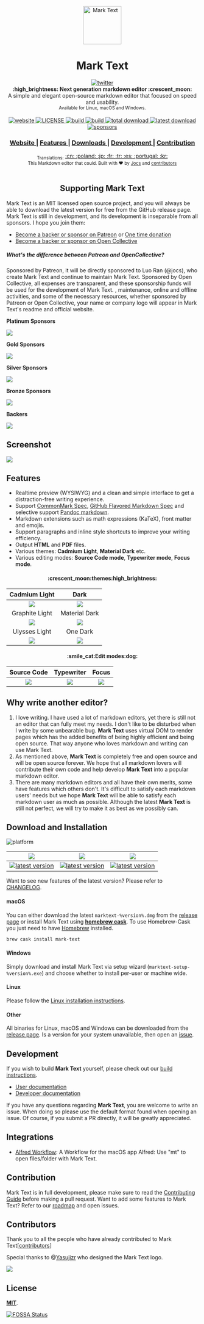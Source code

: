 <p align="center"><img src="static/logo-small.png" alt="Mark Text" width="100" height="100"></p>

<h1 align="center">Mark Text</h1>

<div align="center">
  <a href="https://twitter.com/intent/tweet?via=marktextme&url=https://github.com/marktext/marktext/&text=What%20do%20you%20want%20to%20say%20to%20app?&hashtags=happyMarkText">
    <img src="https://img.shields.io/twitter/url/https/github.com/marktext/marktext.svg?style=for-the-badge" alt="twitter">
  </a>
</div>
<div align="center">
  <strong>:high_brightness: Next generation markdown editor :crescent_moon:</strong><br>
  A simple and elegant open-source markdown editor that focused on speed and usability.<br>
  <sub>Available for Linux, macOS and Windows.</sub>
</div>

<br>

<div align="center">
  <!-- Version -->
  <a href="https://marktext.github.io/website">
    <img src="https://badge.fury.io/gh/jocs%2Fmarktext.svg" alt="website">
  </a>
  <!-- License -->
  <a href="LICENSE">
    <img src="https://img.shields.io/github/license/marktext/marktext.svg" alt="LICENSE">
  </a>
  <!-- Build Status -->
  <a href="https://travis-ci.org/marktext/marktext/">
    <img src="https://travis-ci.org/marktext/marktext.svg?branch=master" alt="build">
  </a>
  <a href="https://ci.appveyor.com/project/marktext/marktext/branch/master">
    <img src="https://ci.appveyor.com/api/projects/status/l4gxgydj0i95hmxg/branch/master?svg=true" alt="build">
  </a>
  <!-- Downloads total -->
  <a href="https://github.com/marktext/marktext/releases">
    <img src="https://img.shields.io/github/downloads/marktext/marktext/total.svg" alt="total download">
  </a>
  <!-- Downloads latest release -->
  <a href="https://github.com/marktext/marktext/releases/latest">
    <img src="https://img.shields.io/github/downloads/marktext/marktext/v0.15.1/total.svg" alt="latest download">
  </a>
  <!-- sponsors -->
  <a href="https://opencollective.com/marktext">
    <img src="https://opencollective.com/marktext/tiers/silver-sponsors/badge.svg?label=SilverSponsors&color=brightgreen" alt="sponsors">
  </a>
</div>

<div align="center">
  <h3>
    <a href="https://marktext.app">
      Website
    </a>
    <span> | </span>
    <a href="https://github.com/marktext/marktext#features">
      Features
    </a>
    <span> | </span>
    <a href="https://github.com/marktext/marktext#download-and-installation">
      Downloads
    </a>
    <span> | </span>
    <a href="https://github.com/marktext/marktext#development">
      Development
    </a>
    <span> | </span>
    <a href="https://github.com/marktext/marktext#contribution">
      Contribution
    </a>
  </h3>
</div>

<div align="center">
  <sub>Translations:</sub>
  <a href="docs/i18n/zh_cn.md#readme">
    <span>:cn:</span>
  </a>
  <a href="docs/i18n/pl.md#readme">
    <span>:poland:</span>
  </a>
  <a href="docs/i18n/ja.md#readme">
    <span>:jp:</span>
  </a>
  <a href="docs/i18n/french.md#readme">
    <span>:fr:</span>
  </a>
  <a href="docs/i18n/tr.md#readme">
    <span>:tr:</span>
  </a>
  <a href="docs/i18n/spanish.md#readme">
    <span>:es:</span>
  </a>
  <a href="docs/i18n/pt.md#readme">
    <span>:portugal:</span>
  </a>
  <a href="docs/i18n/ko.md#readme">
    <span>:kr:</span>
  </a>
</div>

<div align="center">
  <sub>This Markdown editor that could. Built with ❤︎ by
    <a href="https://github.com/Jocs">Jocs</a> and
    <a href="https://github.com/marktext/marktext/graphs/contributors">
      contributors
    </a>
  </sub>
</div>

<br />

<h2 align="center">Supporting Mark Text</h2>

Mark Text is an MIT licensed open source project, and you will always be able to download the latest version for free from the GitHub release page. Mark Text is still in development, and its development is inseparable from all sponsors. I hope you join them:

- [Become a backer or sponsor on Patreon](https://www.patreon.com/ranluo) or [One time donation](https://github.com/Jocs/sponsor.me)
- [Become a backer or sponsor on Open Collective](https://opencollective.com/marktext)

##### What's the difference between Patreon and OpenCollective?

Sponsored by Patreon, it will be directly sponsored to Luo Ran (@jocs), who create Mark Text and continue to maintain Mark Text. Sponsored by Open Collective, all expenses are transparent, and these sponsorship funds will be used for the development of Mark Text. , maintenance, online and offline activities, and some of the necessary resources, whether sponsored by Patreon or Open Collective, your name or company logo will appear in Mark Text's readme and official website.

**Platinum Sponsors**

<a href="https://opencollective.com/marktext#sponsors">
 <img src="https://opencollective.com/marktext/tiers/platinum-sponsors.svg?avatarHeight=36&width=600">
</a>

**Gold Sponsors**

<a href="https://opencollective.com/marktext#sponsors">
  <img src="https://opencollective.com/marktext/tiers/gold-sponsors.svg?avatarHeight=36&width=600">
</a>

**Silver Sponsors**

<a href="https://opencollective.com/marktext#sponsors">
  <img src="https://opencollective.com/marktext/tiers/silver-sponsors.svg?avatarHeight=36&width=600">
</a>

**Bronze Sponsors**

<a href="https://opencollective.com/marktext#sponsors">
  <img src="https://opencollective.com/marktext/tiers/bronze-sponsors.svg?avatarHeight=36&width=600">
</a>

**Backers**

<a href="https://opencollective.com/marktext#backers">
  <img src="https://opencollective.com/marktext/tiers/backer.svg?avatarHeight=36&width=600">
</a>

## Screenshot

![](docs/marktext.png?raw=true)

## Features

- Realtime preview (WYSIWYG) and a clean and simple interface to get a distraction-free writing experience.
- Support [CommonMark Spec](https://spec.commonmark.org/0.29/), [GitHub Flavored Markdown Spec](https://github.github.com/gfm/) and selective support [Pandoc markdown](https://pandoc.org/MANUAL.html#pandocs-markdown).
- Markdown extensions such as math expressions (KaTeX), front matter and emojis.
- Support paragraphs and inline style shortcuts to improve your writing efficiency.
- Output **HTML** and **PDF** files.
- Various themes: **Cadmium Light**, **Material Dark** etc.
- Various editing modes: **Source Code mode**, **Typewriter mode**, **Focus mode**.

<h4 align="center">:crescent_moon:themes:high_brightness:</h4>

| Cadmium Light                                     | Dark                                            |
|:-------------------------------------------------:|:-----------------------------------------------:|
| ![](docs/themeImages/cadmium-light.png?raw=true)  | ![](docs/themeImages/dark.png?raw=true)         |
| Graphite Light                                    | Material Dark                                   |
| ![](docs/themeImages/graphite-light.png?raw=true) | ![](docs/themeImages/materal-dark.png?raw=true) |
| Ulysses Light                                     | One Dark                                        |
| ![](docs/themeImages/ulysses-light.png?raw=true)  | ![](docs/themeImages/one-dark.png?raw=true)     |

<h4 align="center">:smile_cat:Edit modes:dog:</h4>

| Source Code          | Typewriter               | Focus               |
|:--------------------:|:------------------------:|:-------------------:|
| ![](docs/source.gif) | ![](docs/typewriter.gif) | ![](docs/focus.gif) |

## Why write another editor?

1. I love writing. I have used a lot of markdown editors, yet there is still not an editor that can fully meet my needs. I don't like to be disturbed when I write by some unbearable bug. **Mark Text** uses virtual DOM to render pages which has the added benefits of being highly efficient and being open source. That way anyone who loves markdown and writing can use Mark Text.
2. As mentioned above, **Mark Text** is completely free and open source and will be open source forever. We hope that all markdown lovers will contribute their own code and help develop **Mark Text** into a popular markdown editor.
3. There are many markdown editors and all have their own merits, some have features which others don't. It's difficult to satisfy each markdown users' needs but we hope **Mark Text** will be able to satisfy each markdown user as much as possible. Although the latest **Mark Text** is still not perfect, we will try to make it as best as we possibly can.

## Download and Installation

![platform](https://img.shields.io/static/v1.svg?label=Platform&message=Linux-64%20|%20macOS-64%20|%20Win-32%20|%20Win-64&style=for-the-badge)

| ![](https://raw.githubusercontent.com/wiki/ryanoasis/nerd-fonts/screenshots/v1.0.x/mac-pass-sm.png)                                                                                                  | ![](https://raw.githubusercontent.com/wiki/ryanoasis/nerd-fonts/screenshots/v1.0.x/windows-pass-sm.png)                                                                                                          | ![](https://raw.githubusercontent.com/wiki/ryanoasis/nerd-fonts/screenshots/v1.0.x/linux-pass-sm.png)                                                                                                                        |
|:----------------------------------------------------------------------------------------------------------------------------------------------------------------------------------------------------:|:----------------------------------------------------------------------------------------------------------------------------------------------------------------------------------------------------------------:|:----------------------------------------------------------------------------------------------------------------------------------------------------------------------------------------------------------------------------:|
| [![latest version](https://img.shields.io/github/downloads/marktext/marktext/latest/marktext-0.15.1.dmg.svg)](https://github.com/marktext/marktext/releases/download/v0.15.1/marktext-0.15.1.dmg) | [![latest version](https://img.shields.io/github/downloads/marktext/marktext/latest/marktext-setup-0.15.1.exe.svg)](https://github.com/marktext/marktext/releases/download/v0.15.1/marktext-setup-0.15.1.exe) | [![latest version](https://img.shields.io/github/downloads/marktext/marktext/latest/marktext-0.15.1-x86_64.AppImage.svg)](https://github.com/marktext/marktext/releases/download/v0.15.1/marktext-0.15.1-x86_64.AppImage) |

Want to see new features of the latest version? Please refer to [CHANGELOG](.github/CHANGELOG.md).

#### macOS

You can either download the latest `marktext-%version%.dmg` from the [release page](https://github.com/marktext/marktext/releases/latest) or install Mark Text using [**homebrew cask**](https://github.com/caskroom/homebrew-cask). To use Homebrew-Cask you just need to have [Homebrew](https://brew.sh/) installed.

```bash
brew cask install mark-text
```

#### Windows

Simply download and install Mark Text via setup wizard (`marktext-setup-%version%.exe`) and choose whether to install per-user or machine wide.

#### Linux

Please follow the [Linux installation instructions](docs/LINUX.md).

#### Other

All binaries for Linux, macOS and Windows can be downloaded from the [release page](https://github.com/marktext/marktext/releases/latest). Is a version for your system unavailable, then open an [issue](https://github.com/marktext/marktext/issues).

## Development

If you wish to build **Mark Text** yourself, please check out our [build instructions](docs/dev/BUILD.md).

- [User documentation](docs/README.md)
- [Developer documentation](docs/dev/README.md)

If you have any questions regarding **Mark Text**, you are welcome to write an issue. When doing so please use the default format found when opening an issue. Of course, if you submit a PR directly, it will be greatly appreciated.

## Integrations

- [Alfred Workflow](http://www.packal.org/workflow/mark-text): A Workflow for the macOS app Alfred: Use "mt" to open files/folder with Mark Text.

## Contribution

Mark Text is in full development, please make sure to read the [Contributing Guide](CONTRIBUTING.md) before making a pull request. Want to add some features to Mark Text? Refer to our [roadmap](ROADMAP.md) and open issues.

## Contributors

Thank you to all the people who have already contributed to Mark Text[[contributors](https://github.com/marktext/marktext/graphs/contributors)]

Special thanks to @[Yasujizr](https://github.com/Yasujizr) who designed the Mark Text logo.

<a href="https://github.com/marktext/marktext/graphs/contributors"><img src="https://opencollective.com/marktext/contributors.svg?width=890" /></a>

## License

[**MIT**](LICENSE).

[![FOSSA Status](https://app.fossa.io/api/projects/git%2Bgithub.com%2Fmarktext%2Fmarktext.svg?type=large)](https://app.fossa.io/projects/git%2Bgithub.com%2Fmarktext%2Fmarktext?ref=badge_large)
